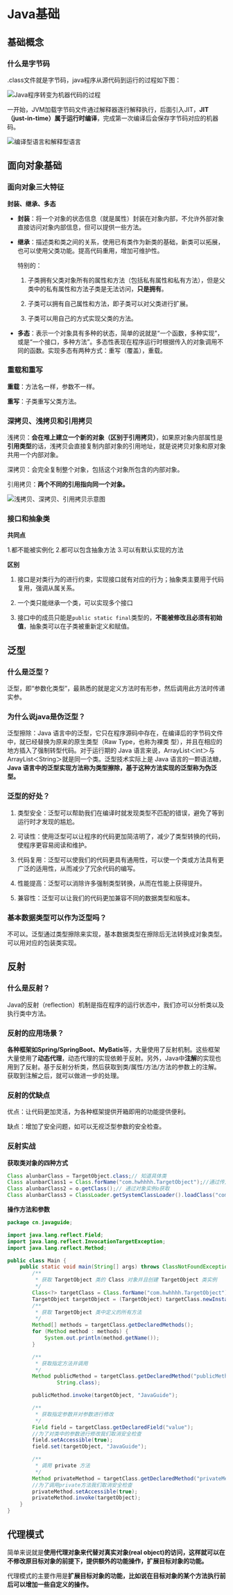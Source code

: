 # Java基础

## 基础概念

### 什么是字节码

.class文件就是字节码，java程序从源代码到运行的过程如下图：

![Java程序转变为机器代码的过程](assets/java-code-to-machine-code.png)

一开始，JVM加载字节码文件通过解释器逐行解释执行，后面引入JIT，**JIT（just-in-time）属于运行时编译**，完成第一次编译后会保存字节码对应的机器码。

![编译型语言和解释型语言](assets/compiled-and-interpreted-languages.png)

## 面向对象基础

### 面向对象三大特征

**封装、继承、多态**

- **封装**：将一个对象的状态信息（就是属性）封装在对象内部，不允许外部对象直接访问对象内部信息，但可以提供一些方法。

- **继承**：描述类和类之间的关系，使用已有类作为新类的基础，新类可以拓展，也可以使用父类功能。提高代码重用，增加可维护性。

  特别的：

  1. 子类拥有父类对象所有的属性和方法（包括私有属性和私有方法），但是父类中的私有属性和方法子类是无法访问，**只是拥有**。

  2. 子类可以拥有自己属性和方法，即子类可以对父类进行扩展。

  3. 子类可以用自己的方式实现父类的方法。

- **多态**：表示一个对象具有多种的状态，简单的说就是“一个函数，多种实现”，或是“一个接口，多种方法”。多态性表现在程序运行时根据传入的对象调用不同的函数。实现多态有两种方式：重写（覆盖），重载。

### 重载和重写

**重载**：方法名一样，参数不一样。

**重写**：子类重写父类方法。

### 深拷贝、浅拷贝和引用拷贝

浅拷贝：**会在堆上建立一个新的对象（区别于引用拷贝）**，如果原对象内部属性是**引用类型**的话，浅拷贝会直接复制内部对象的引用地址，就是说拷贝对象和原对象共用一个内部对象。

深拷贝：会完全复制整个对象，包括这个对象所包含的内部对象。

引用拷贝：**两个不同的引用指向同一个对象。**

![浅拷贝、深拷贝、引用拷贝示意图](assets/shallow&deep-copy.png)

### 接口和抽象类

**共同点**

1.都不能被实例化 2.都可以包含抽象方法 3.可以有默认实现的方法

**区别**

1. 接口是对类行为的进行约束，实现接口就有对应的行为；抽象类主要用于代码复用，强调从属关系。

2. 一个类只能继承一个类，可以实现多个接口
3. 接口中的成员只能是`public static final`类型的，**不能被修改且必须有初始值**，抽象类可以在子类被重新定义和赋值。

## 泛型

### 什么是泛型？

泛型，即“参数化类型”，最熟悉的就是定义方法时有形参，然后调用此方法时传递实参。

### 为什么说java是伪泛型？

泛型擦除：Java 语言中的泛型，它只在程序源码中存在，在编译后的字节码文件中，就已经替换为原来的原生类型（Raw Type，也称为裸类 型），并且在相应的地方插入了强制转型代码。对于运行期的 Java 语言来说，ArrayList＜int＞与 ArrayList＜String＞就是同一个类。泛型技术实际上是 Java 语言的一颗语法糖，**Java 语言中的泛型实现方法称为类型擦除，基于这种方法实现的泛型称为伪泛型。**

### 泛型的好处？

1. 类型安全：泛型可以帮助我们在编译时就发现类型不匹配的错误，避免了等到运行时才发现的尴尬。

2. 可读性：使用泛型可以让程序的代码更加简洁明了，减少了类型转换的代码，使程序更容易阅读和维护。

3. 代码复用：泛型可以使我们的代码更具有通用性，可以使一个类或方法具有更广泛的适用性，从而减少了冗余代码的编写。

4. 性能提高：泛型可以消除许多强制类型转换，从而在性能上获得提升。

5. 兼容性：泛型可以让我们的代码更加兼容不同的数据类型和版本。

### 基本数据类型可以作为泛型吗？

不可以。泛型通过类型擦除来实现，基本数据类型在擦除后无法转换成对象类型。可以用对应的包装类实现。

## 反射

### 什么是反射？

Java的反射（reflection）机制是指在程序的运行状态中，我们亦可以分析类以及执行类中方法。

### 反射的应用场景？

**各种框架如Spring/SpringBoot、MyBatis**等，大量使用了反射机制。这些框架大量使用了**动态代理**，动态代理的实现依赖于反射。另外，Java中**注解**的实现也用到了反射。基于反射分析类，然后获取到类/属性/方法/方法的参数上的注解。获取到注解之后，就可以做进一步的处理。

### 反射的优缺点

优点：让代码更加灵活，为各种框架提供开箱即用的功能提供便利。

缺点：增加了安全问题，如可以无视泛型参数的安全检查。

### 反射实战

**获取类对象的四种方式**

```Java
Class alunbarClass = TargetObject.class;// 知道具体类
Class alunbarClass1 = Class.forName("com.hwhhhh.TargetObject");//通过传入类的全路径
Class alunbarClass2 = o.getClass();// 通过对象实例o获取
Class alunbarClass3 = ClassLoader.getSystemClassLoader().loadClass("com.hwhhhh.TargetObject");//传入类路径
```

**操作方法和参数**

```java
package cn.javaguide;

import java.lang.reflect.Field;
import java.lang.reflect.InvocationTargetException;
import java.lang.reflect.Method;

public class Main {
    public static void main(String[] args) throws ClassNotFoundException, NoSuchMethodException, IllegalAccessException, InstantiationException, InvocationTargetException, NoSuchFieldException {
        /**
         * 获取 TargetObject 类的 Class 对象并且创建 TargetObject 类实例
         */
        Class<?> targetClass = Class.forName("com.hwhhhh.TargetObject");
        TargetObject targetObject = (TargetObject) targetClass.newInstance();
        /**
         * 获取 TargetObject 类中定义的所有方法
         */
        Method[] methods = targetClass.getDeclaredMethods();
        for (Method method : methods) {
            System.out.println(method.getName());
        }

        /**
         * 获取指定方法并调用
         */
        Method publicMethod = targetClass.getDeclaredMethod("publicMethod",
                String.class);

        publicMethod.invoke(targetObject, "JavaGuide");

        /**
         * 获取指定参数并对参数进行修改
         */
        Field field = targetClass.getDeclaredField("value");
        //为了对类中的参数进行修改我们取消安全检查
        field.setAccessible(true);
        field.set(targetObject, "JavaGuide");

        /**
         * 调用 private 方法
         */
        Method privateMethod = targetClass.getDeclaredMethod("privateMethod");
        //为了调用private方法我们取消安全检查
        privateMethod.setAccessible(true);
        privateMethod.invoke(targetObject);
    }
}
```

## 代理模式

简单来说就是**使用代理对象来代替对真实对象(real object)的访问，这样就可以在不修改原目标对象的前提下，提供额外的功能操作，扩展目标对象的功能。**

代理模式的主要作用是**扩展目标对象的功能，比如说在目标对象的某个方法执行前后可以增加一些自定义的操作。**
